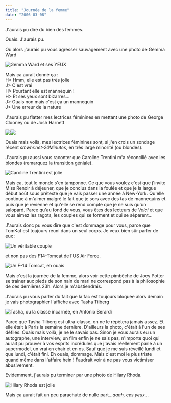```yaml
---
title: "Journée de la femme"
date: "2006-03-08"
---
```


J'aurais pu dire du bien des femmes.

Ouais. J'aurais pu.

Ou alors j'aurais pu vous agresser sauvagement avec une photo de Gemma Ward

![Gemma Ward et ses YEUX](images/gemmaward.jpg)

Mais ça aurait donné ça :  
H> Hmm, elle est pas très jolie  
J> C'est vrai  
H> Pourtant elle est mannequin !  
H> Et ses yeux sont bizarres...  
J> Ouais non mais c'est ça un mannequin  
J> Une erreur de la nature

J'aurais pu flatter mes lectrices féminines en mettant une photo de George Clooney ou de Josh Harnett

![](images/clooney.jpg)![](images/joshharnett.jpg)

Ouais mais voilà, mes lectrices féminines sont, si j'en crois un sondage récent _smwhr.net-20Minutes_, en très large minorité (ou blondes).

J'aurais pu aussi vous raconter que Caroline Trentini m'a réconcilié avec les blondes (remarquez la transition géniale).

![Caroline Trentini est jolie](images/carotrentini.jpg)

Mais ça, tout le monde s'en tamponne. Ce que vous voulez c'est que j'invite Miss Renoir à déjeuner, que je conclus dans la foulée et que je la largue début août sous prétexte que je vais passer une année à New-York. Qu'elle continue à m'aimer malgré le fait que je sors avec des tas de mannequins et puis que je revienne et qu'elle se rend compte que je ne suis qu'un salopard. Parce qu'au fond de vous, vous êtes des lecteurs de _Voici_ et que vous aimez les ragots, les couples qui se forment et qui se séparent...

J'aurais donc pu vous dire que c'est dommage pour vous, parce que TomKat est toujours réuni dans un seul corps. Je veux bien sûr parler de eux :

![Un véritable couple](images/tomkat.jpg)

et non pas des F14-Tomcat de l'US Air Force.

![Un F-14 Tomcat, eh ouais](images/f14tomcat.jpg)

Mais c'est la journée de la femme, alors voir cette pimbêche de Joey Potter se trainer aux pieds de son nain de mari ne correspond pas à la philosophie de ces dernières 23h. Alors je m'abstiendrais.

J'aurais pu vous parler du fait que la fac est toujours bloquée alors demain je vais photographier l'affiche avec Tasha Tilberg

![Tasha, ou la classe incarnée, en Antonio Berardi](images/antonioberardi2.jpg)

Parce que Tasha Tilberg est ultra-classe, on ne le répètera jamais assez. Et elle était à Paris la semaine dernière. D'ailleurs la photo, c'était à l'un de ses défilés. Ouais mais voilà, je ne le savais pas. Sinon je vous aurais eu un autographe, une interview, un film enfin je ne sais pas, n'importe quoi qui aurait pu prouver à vos esprits incrédules que j'avais réellement parlé à un supermodel, un vrai en chair et en os. Sauf que je me suis réveillé lundi et que lundi, c'était fini. Eh ouais, dommage. Mais c'est moi le plus triste quand même dans l'affaire hein ! Faudrait voir à ne pas vous victimiser abusivement.

Evidemment, j'aurais pu terminer par une photo de Hilary Rhoda.

![Hilary Rhoda est jolie](images/hilaryrhoda.jpg)

Mais ça aurait fait un peu parachuté de nulle part..._aaah, ces yeux..._
